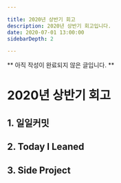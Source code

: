 ```yaml
---

title: 2020년 상반기 회고
description: 2020년 상반기 회고입니다.
date: 2020-07-01 13:00:00
sidebarDepth: 2

---
```


** 아직 작성이 완료되지 않은 글입니다. **

# 2020년 상반기 회고

## 1. 일일커밋

## 2. Today I Leaned

## 3. Side Project
